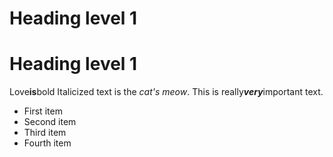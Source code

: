 # Heading level 1
Heading level 1
===============
Love**is**bold
Italicized text is the *cat's meow*.
This is really***very***important text.
+ First item
+ Second item
+ Third item
+ Fourth item
